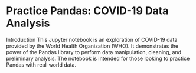# Practice Pandas: COVID-19 Data Analysis
Introduction
This Jupyter notebook is an exploration of COVID-19 data provided by the World Health Organization (WHO). It demonstrates the power of the Pandas library to perform data manipulation, cleaning, and preliminary analysis. The notebook is intended for those looking to practice Pandas with real-world data.
